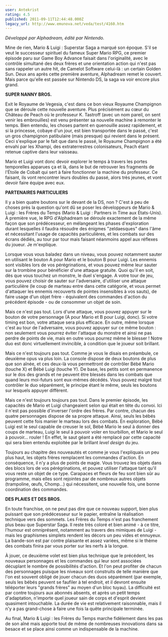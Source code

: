 ```yaml
---
user: Antekrist
rating: 4.5
published: 2011-09-11T12:44:48.000Z
legacy_url: http://www.emunova.net/veda/test/4160.htm
---
```

_Développé par Alphadream, édité par Nintendo._  

  

Mine de rien, Mario & Luigi : Superstar Saga a marqué son époque. S'il se veut le successeur spirituel du fameux Super Mario RPG, ce premier épisode paru sur Game Boy Advance faisait dans l'originalité, avec le contrôle simultané des deux frères et une orientation action qui n'est pas sans rappeler un autre hit, de Camelot Software celui-là : un certain Golden Sun. Deux ans après cette première aventure, Alphadream remet le couvert. Mais parce qu'elle est passée sur Nintendo DS, la saga va voir encore plus grand.  

  

**SUPER NANNY BROS.**  

Exit le Royaume de Vegesia, c'est dans ce bon vieux Royaume Champignon que se déroule cette nouvelle aventure. Plus précisément au cœur du Château de Peach où le professeur K. Tastroff (avec un nom pareil, on sent venir les embrouilles) est venu présenter sa nouvelle machine à remonter le temps. Bien entendu, les choses partent en quenouille assez rapidement, et si la princesse, cobaye d'un jour, est bien transportée dans le passé, c'est un gros champignon patibulaire (mais presque) qui revient dans le présent. Ceci s'explique par le fait que dans le passé, le Royaume Champignon a été envahi par les Xhampi, des extraterrestres colonisateurs, Peach étant retenue captive dans leur vaisseau.  

Mario et Luigi vont donc devoir explorer le temps à travers les portes temporelles apparues ça et là, dans le but de retrouver les fragments de l'Étoile de Cobalt qui sert à faire fonctionner la machine du professeur. Ce faisant, ils vont rencontrer leurs doubles du passé, alors très jeunes, et vont devoir faire équipe avec eux.  

  

**PARTENAIRES PARTICULIERS**  

Il y a bien quatre boutons sur le devant de la DS, non ? C'est à peu de choses près la question qu'ont dû se poser les développeurs de Mario & Luigi : les Frères du Temps (Mario & Luigi : Partners in Time aux États-Unis). À première vue, le RPG d'Alphadream se déroule exactement de la même façon que son prédécesseur, en mélangeant les phases d'exploration durant lesquelles il faudra résoudre des énigmes "zeldaesques" dans l'âme et nécessitant l'usage de capacités particulières, et les combats sur des écrans dédiés, au tour par tour mais faisant néanmoins appel aux réflexes du joueur. Je m'explique.  

Lorsque vous vous baladez dans un niveau, vous pouvez notamment sauter en utilisant le bouton A pour Mario et le bouton B pour Luigi. Les ennemis sont visibles lors de vos pérégrinations, et vous pouvez même leur sauter sur la trombine pour bénéficier d'une attaque gratuite. Quoi qu'il en soit, dès que vous touchez un monstre, le duel s'engage. A votre tour de jeu, vous pouvez choisir de sauter sur l'adversaire, d'utiliser une attaque particulière (le coup de marteau entre dans cette catégorie, et vous permet d'attaquer les ennemis recouverts de pointes insensibles à vos sauts), de faire usage d'un objet frère - équivalent des commandes d'action du précédent épisode - ou de consommer un objet de soin.  

Mais ce n'est pas tout. Lors d'une attaque, vous pouvez appuyer sur le bouton de votre personnage (A pour Mario et B pour Luigi, donc). Si votre timing est bon, votre attaque sera plus efficace. En outre, même lorsque c'est au tour de l'adversaire, vous pouvez appuyer sur ce même bouton : non seulement vous pourrez éviter l'attaque du monstre et ainsi ne pas perdre de points de vie, mais en outre vous pourrez même le blesser ! Notre duo est donc virtuellement invincible, à condition que le joueur soit brillant.  

Mais ce n'est toujours pas tout. Comme je vous le disais en préambule, ce deuxième opus va plus loin. La console dispose de deux boutons de plus que son aînée, et ces deux-là vous permettront de contrôler Bébé Mario (touche X) et Bébé Luigi (touche Y). De base, les petits sont en permanence sur le dos des grands et ne peuvent être blessés dans les combats que quand leurs moi-futurs sont eux-mêmes décédés. Vous pouvez malgré tout contrôler le duo séparément, le principe étant le même, seuls les boutons sur lesquels appuyer diffèrent.  

Mais ce n'est toujours toujours pas tout. Dans le premier épisode, les capacités de Mario et Luigi changeaient selon qui était en tête du convoi. Ici il n'est pas possible d'inverser l'ordre des frères. Par contre, chacun des quatre personnages dispose de sa propre attaque. Ainsi, seuls les bébés peuvent cette fois manier le marteau lors des combats. En exploration, Bébé Luigi est le seul capable de creuser le sol, Bébé Mario le seul à donner des coups de marteau, Luigi le seul à pouvoir voler en tourbillon, et Mario le seul à pouvoir... rouler ! En effet, le saut géant a été remplacé par cette capacité qui sera bien entendu exploitée par le brillant _level design_ du jeu.  

Toujours au chapitre des nouveautés et comme je vous l'expliquais un peu plus haut, les objets frères remplacent les commandes d'action. En conséquence, il n'y a plus de points de magie. Vous trouvez les objets dans des blocs lors de vos pérégrinations, et pouvez utiliser l'attaque tant qu'il vous reste un objet de ce type. Carapaces et fleurs de feu sont bien sûr au programme, mais elles sont rejointes par de nombreux autres objets (trampoline, œufs, Chomp...) qui nécessitent, une nouvelle fois, une bonne coordination des commandes.  

  

**DES PLAIES ET DES BROS.**  

En toute franchise, on ne peut pas dire que ce nouveau support, bien plus puissant que son prédécesseur sur le papier, entraîne la réalisation technique vers des sommets. Les Frères du Temps n'est pas franchement plus beau que Superstar Saga. Il reste très coloré et bien animé - à ce titre, l'humour est omniprésent, notamment au travers des mimiques de Luigi - mais les graphismes simplets rendent les décors un peu vides et ennuyeux. La bande-son est par contre plaisante et assez variées, même si le thème des combats finira par vous porter sur les nerfs à la longue.  

À jouer, ce deuxième volet est bien plus technique que le précédent, les nouveaux personnages et les commandes qui leur sont associées décuplant le nombre de possibilités d'action. Et l'on peut profiter de chacun des personnages puisque les niveaux sont construits de telle manière que l'on est souvent obligé de jouer chacun des duos séparément (par exemple, seuls les bébés peuvent se faufiler à tel endroit, et il devront ensuite téléporter leurs "grands frères" au moyen d'un bloc tuyau). La difficulté est par contre toujours aux abonnés absents, et après un petit temps d'adaptation, n'importe quel joueur sain de corps et d'esprit devient quasiment intouchable. La durée de vie est relativement raisonnable, mais il n'y a pas grand-chose à faire une fois la quête principale terminée.  

Au final, Mario & Luigi : les Frères du Temps marche fidèlement dans les pas de son aîné mais apporte tout de même de nombreuses innovations dans sa besace et se place ainsi comme un indispensable de la machine.